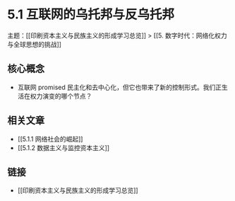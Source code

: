 # 5.1 互联网的乌托邦与反乌托邦

主题：[[印刷资本主义与民族主义的形成学习总览]] > [[5. 数字时代：网络化权力与全球思想的挑战]]

## 核心概念

- 互联网 promised 民主化和去中心化，但它也带来了新的控制形式。我们正生活在权力演变的哪个节点？

## 相关文章

- [[5.1.1 网络社会的崛起]]
- [[5.1.2 数据主义与监控资本主义]]

## 链接

- [[印刷资本主义与民族主义的形成学习总览]]
